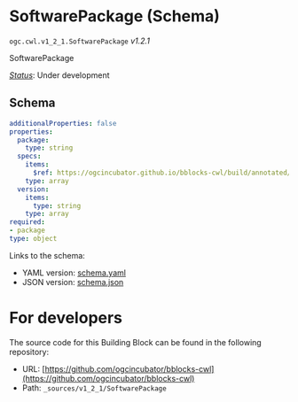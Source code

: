 
# SoftwarePackage (Schema)

`ogc.cwl.v1_2_1.SoftwarePackage` *v1.2.1*

SoftwarePackage

[*Status*](http://www.opengis.net/def/status): Under development

## Schema

```yaml
additionalProperties: false
properties:
  package:
    type: string
  specs:
    items:
      $ref: https://ogcincubator.github.io/bblocks-cwl/build/annotated/cwl/v1_2_1/ReferenceURL/schema.yaml
    type: array
  version:
    items:
      type: string
    type: array
required:
- package
type: object

```

Links to the schema:

* YAML version: [schema.yaml](https://ogcincubator.github.io/bblocks-cwl/build/annotated/cwl/v1_2_1/SoftwarePackage/schema.json)
* JSON version: [schema.json](https://ogcincubator.github.io/bblocks-cwl/build/annotated/cwl/v1_2_1/SoftwarePackage/schema.yaml)


# For developers

The source code for this Building Block can be found in the following repository:

* URL: [https://github.com/ogcincubator/bblocks-cwl](https://github.com/ogcincubator/bblocks-cwl)
* Path: `_sources/v1_2_1/SoftwarePackage`

